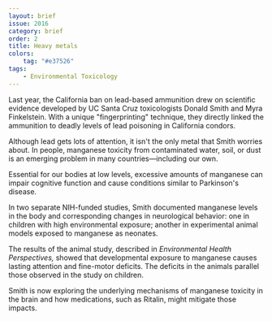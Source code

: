 ```yaml
---
layout: brief
issue: 2016
category: brief
order: 2
title: Heavy metals
colors:
    tag: "#e37526"
tags:
    - Environmental Toxicology
---
```


Last year, the California ban on lead-based ammunition drew on scientific evidence developed by UC Santa Cruz toxicologists Donald Smith and Myra Finkelstein. With a unique "fingerprinting" technique, they directly linked the ammunition to deadly levels of lead poisoning in California condors.

Although lead gets lots of attention, it isn't the only metal that Smith worries about. In people, manganese toxicity from contaminated water, soil, or dust is an emerging problem in many countries&mdash;including our own.

Essential for our bodies at low levels, excessive amounts of manganese can impair cognitive function and cause conditions similar to Parkinson's disease.

In two separate NIH-funded studies, Smith documented manganese levels in the body and corresponding changes in neurological behavior: one in children with high environmental exposure; another in experimental animal models exposed to manganese as neonates.

The results of the animal study, described in _Environmental Health Perspectives,_ showed that developmental exposure to manganese causes lasting attention and fine-motor deficits. The deficits in the animals parallel those observed in the study on children.

Smith is now exploring the underlying mechanisms of manganese toxicity in the brain and how medications, such as Ritalin, might mitigate those impacts.
